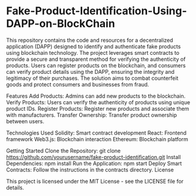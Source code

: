 # Fake-Product-Identification-Using-DAPP-on-BlockChain
This repository contains the code and resources for a decentralized application (DAPP) designed to identify and authenticate fake products using blockchain technology. The project leverages smart contracts to provide a secure and transparent method for verifying the authenticity of products. Users can register products on the blockchain, and consumers can verify product details using the DAPP, ensuring the integrity and legitimacy of their purchases. The solution aims to combat counterfeit goods and protect consumers and businesses from fraud. 

Features
Add Products: Admins can add new products to the blockchain.
Verify Products: Users can verify the authenticity of products using unique product IDs.
Register Products: Register new products and associate them with manufacturers.
Transfer Ownership: Transfer product ownership between users.

Technologies Used
Solidity: Smart contract development
React: Frontend framework
Web3.js: Blockchain interaction
Ethereum: Blockchain platform

Getting Started
Clone the Repository: git clone https://github.com/yourusername/fake-product-identification.git
Install Dependencies: npm install
Run the Application: npm start
Deploy Smart Contracts: Follow the instructions in the contracts directory.
License

This project is licensed under the MIT License - see the LICENSE file for details.

